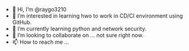 - 👋 Hi, I’m @raygo3210
- 👀 I’m interested in learning hwo to work in CD/CI environment using GitHub.
- 🌱 I’m currently learning python and network security.
- 💞️ I’m looking to collaborate on ... not sure right now.
- 📫 How to reach me ...

<!---
raygo3210/raygo3210 is a ✨ special ✨ repository because its `README.md` (this file) appears on your GitHub profile.
You can click the Preview link to take a look at your changes.
--->
